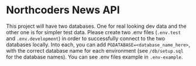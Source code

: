 # Northcoders News API

This project will have two databases. One for real looking dev data and the other one is for simpler test data. Please create two .env files (`.env.test` and `.env.development`) in order to successfully connect to the two databases locally. Into each, you can add `PGDATABASE=<database_name_here>`, with the correct database name for each environment (see `/db/setup.sql` for the database names). You can see .env files example in `.env-example`.